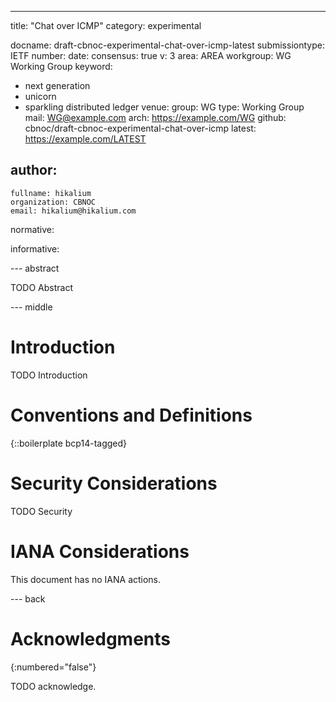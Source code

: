 ---
title: "Chat over ICMP"
category: experimental

docname: draft-cbnoc-experimental-chat-over-icmp-latest
submissiontype: IETF
number:
date:
consensus: true
v: 3
area: AREA
workgroup: WG Working Group
keyword:
 - next generation
 - unicorn
 - sparkling distributed ledger
venue:
  group: WG
  type: Working Group
  mail: WG@example.com
  arch: https://example.com/WG
  github: cbnoc/draft-cbnoc-experimental-chat-over-icmp
  latest: https://example.com/LATEST

author:
 -
    fullname: hikalium
    organization: CBNOC
    email: hikalium@hikalium.com

normative:

informative:


--- abstract

TODO Abstract


--- middle

# Introduction

TODO Introduction


# Conventions and Definitions

{::boilerplate bcp14-tagged}


# Security Considerations

TODO Security


# IANA Considerations

This document has no IANA actions.


--- back

# Acknowledgments
{:numbered="false"}

TODO acknowledge.
